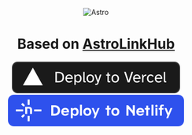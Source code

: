 <a id="readme-top"></a>

<div align="center">

![Astro](https://astro.build/assets/press/astro-icon-light-gradient.svg)
</div>
<div align="center">

</div>

<h1 align="center">Based on <a href="https://astro.build/themes/details/astrolinkhub/">AstroLinkHub</a></h1>



<div align="center">

[![Deploy with Vercel](_deploy_vercel.svg)](https://vercel.com/new/clone?repository-url=https://github.com/dumitrw/Link)  [![Deploy with Netlify](_deploy_netlify.svg)](https://app.netlify.com/start/deploy?repository=https://github.com/dumitrw/Link)


</div>